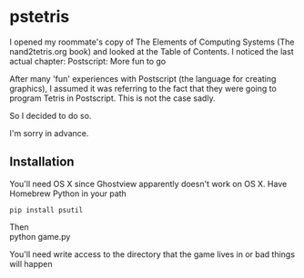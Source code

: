 pstetris
========
I opened my roommate's copy of The Elements of Computing Systems (The nand2tetris.org book) and looked at the Table of Contents.
I noticed the last actual chapter:
Postscript: More fun to go

After many 'fun' experiences with Postscript (the language for creating graphics), I assumed it was referring to the fact that they were going to program Tetris in Postscript. This is not the case sadly.

So I decided to do so.

I'm sorry in advance.

Installation
--------------
You'll need OS X since Ghostview apparently doesn't work on OS X. 
Have Homebrew Python in your path

    pip install psutil

Then	
    python game.py

You'll need write access to the directory that the game lives in or bad things will happen
